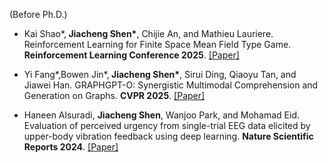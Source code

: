 
(Before Ph.D.)

-  Kai Shao*,<strong> Jiacheng Shen*</strong>, Chijie An, and Mathieu Lauriere. Reinforcement Learning for Finite Space Mean Field Type Game. <strong>Reinforcement Learning Conference 2025</strong>. [[Paper]](https://arxiv.org/pdf/2409.18152)

- Yi Fang*,Bowen Jin*,<strong> Jiacheng Shen*</strong>, Sirui Ding, Qiaoyu Tan, and Jiawei Han. GRAPHGPT-O: Synergistic Multimodal Comprehension and Generation on Graphs. <strong>CVPR 2025</strong>. [[Paper]](https://arxiv.org/pdf/2502.11925?)

- Haneen Alsuradi, <strong>Jiacheng Shen</strong>, Wanjoo Park, and Mohamad Eid. Evaluation of perceived urgency from single-trial EEG data elicited by upper-body vibration feedback using deep learning. <strong>Nature Scientific Reports 2024</strong>. [[Paper]](https://www.nature.com/articles/s41598-024-70508-1)

